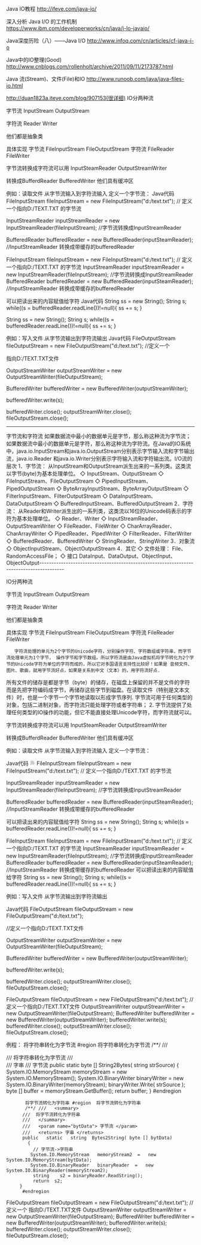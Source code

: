 Java IO教程
http://ifeve.com/java-io/

深入分析 Java I/O 的工作机制
https://www.ibm.com/developerworks/cn/java/j-lo-javaio/

Java深度历险（八）——Java I/O
http://www.infoq.com/cn/articles/cf-java-i-o



Java中的IO整理(Good)
http://www.cnblogs.com/rollenholt/archive/2011/09/11/2173787.html

Java 流(Stream)、文件(File)和IO
http://www.runoob.com/java/java-files-io.html


http://duan1823a.iteye.com/blog/907153(很详细)
IO分两种流

字节流 InputStream OutputStream

字符流 Reader  Writer

他们都是抽象类

具体实现
字节流 FileInputStream  FileOutputStream
字符流 FileReader    FileWriter


字节流转换成字符流可以用 InputSteamReader  OutputStreamWriter

转换成BufferdReader  BufferedWriter 他们具有缓冲区

例如：读取文件 从字节流输入到字符流输入
定义一个字节流：
Java代码
FileInputStream fileInputStream = new FileInputStream("d:/text.txt");  // 定义一个指向D:/TEXT.TXT 的字节流

InputStreamReader inputStreamReader = new InputStreamReader(fileInputStream);
//字节流转换成InputStreamReader

BufferedReader bufferedReader = new BufferedReader(inputSteamReader);
//InputStreamReader 转换成带缓存的bufferedReader

FileInputStream fileInputStream = new FileInputStream("d:/text.txt");  // 定义一个指向D:/TEXT.TXT 的字节流  InputStreamReader inputStreamReader = new InputStreamReader(fileInputStream); //字节流转换成InputStreamReader  BufferedReader bufferedReader = new BufferedReader(inputSteamReader); //InputStreamReader 转换成带缓存的bufferedReader


可以把读出来的内容赋值给字符
Java代码
String ss = new String();
String s;
while((s = bufferedReader.readLine())!=null){
    ss += s;
}

String ss = new String(); String s; while((s = bufferedReader.readLine())!=null){  ss += s; }

例如：写入文件  从字节流输出到字符流输出
Java代码
FileOutputStream fileOutputStream = new FileOutputStream("d:/text.txt"); //定义一个

指向D:/TEXT.TXT文件

OutputStreamWriter outputStreamWriter = new OutputStreamWriter(fileOutputStream);

BufferedWriter bufferedWriter = new BufferedWriter(outputStreamWriter);

bufferedWriter.write(s);

bufferedWriter.close();
outputStreamWriter.close();
fileOutputStream.close();


------------------------------------------------------------
字节流和字符流      如果数据流中最小的数据单元是字节，那么称这种流为字节流；如果数据流中最小的数据单元是字符，那么称这种流为字符流。在Java的IO系统 中，java.io.InputStream和java.io.OutputStream分别表示字节输入流和字节输出流，java.io.Reader 和java.io.Writer分别表示字符输入流和字符输出流。I/O流的层次
1．字节流：
从InputStream和OutputStream派生出来的一系列类。这类流以字节(byte)为基本处理单位。
◇ InputStream、OutputStream
◇ FileInputStream、FileOutputStream
◇ PipedInputStream、PipedOutputStream
◇ ByteArrayInputStream、ByteArrayOutputStream
◇ FilterInputStream、FilterOutputStream
◇ DataInputStream、DataOutputStream
◇ BufferedInputStream、BufferedOutputStream
2．字符流：
从Reader和Writer派生出的一系列类，这类流以16位的Unicode码表示的字符为基本处理单位。
◇ Reader、Writer
◇ InputStreamReader、OutputStreamWriter
◇ FileReader、FileWriter
◇ CharArrayReader、CharArrayWriter
◇ PipedReader、PipedWriter
◇ FilterReader、FilterWriter
◇ BufferedReader、BufferedWriter
◇ StringReader、StringWriter
3．对象流
◇ ObjectInputStream、ObjectOutputStream
4．其它
◇ 文件处理：
File、RandomAccessFile；
◇ 接口
DataInput、DataOutput、ObjectInput、ObjectOutput----------------------------------------------------------------------------------------

IO分两种流

字节流 InputStream OutputStream

字符流 Reader Writer

他们都是抽象类

具体实现
字节流 FileInputStream FileOutputStream
字符流 FileReader FileWriter

       字符流处理的单元为2个字节的Unicode字符，分别操作字符、字符数组或字符串，而字节流处理单元为1个字节， 操作字节和字节数组。所以字符流是由Java虚拟机将字节转化为2个字节的Unicode字符为单位的字符而成的，所以它对多国语言支持性比较好！如果是 音频文件、图片、歌曲，就用字节流好点，如果是关系到中文（文本）的，用字符流好点.
所有文件的储存是都是字节（byte）的储存，在磁盘上保留的并不是文件的字符而是先把字符编码成字节，再储存这些字节到磁盘。在读取文件（特别是文本文件）时，也是一个字节一个字节地读取以形成字节序列.
字节流可用于任何类型的对象，包括二进制对象，而字符流只能处理字符或者字符串； 2. 字节流提供了处理任何类型的IO操作的功能，但它不能直接处理Unicode字符，而字符流就可以。



字节流转换成字符流可以用 InputSteamReader OutputStreamWriter

转换成BufferdReader BufferedWriter 他们具有缓冲区

例如：读取文件 从字节流输入到字符流输入
定义一个字节流：

Java代码 <embed height="15" width="14" pluginspage="http://www.macromedia.com/go/getflashplayer" type="application/x-shockwave-flash" allowscriptaccess="always" quality="high" flashvars="clipboard=FileInputStream%20fileInputStream%20%3D%20new%20FileInputStream(%22d%3A%2Ftext.txt%22)%3B%0A%2F%2F%20%E5%AE%9A%E4%B9%89%E4%B8%80%E4%B8%AA%E6%8C%87%E5%90%91D%3A%2FTEXT.TXT%20%E7%9A%84%E5%AD%97%E8%8A%82%E6%B5%81%20%0A%0AInputStreamReader%20inputStreamReader%20%3D%20new%20InputStreamReader(fileInputStream)%3B%20%0A%2F%2F%E5%AD%97%E8%8A%82%E6%B5%81%E8%BD%AC%E6%8D%A2%E6%88%90InputStreamReader%20%0A%0ABufferedReader%20bufferedReader%20%3D%20new%20BufferedReader(inputSteamReader)%3B%20%0A%2F%2FInputStreamReader%20%E8%BD%AC%E6%8D%A2%E6%88%90%E5%B8%A6%E7%BC%93%E5%AD%98%E7%9A%84bufferedReader%0A%0A%E5%8F%AF%E4%BB%A5%E6%8A%8A%E8%AF%BB%E5%87%BA%E6%9D%A5%E7%9A%84%E5%86%85%E5%AE%B9%E8%B5%8B%E5%80%BC%E7%BB%99%E5%AD%97%E7%AC%A6%20%0AString%20ss%20%3D%20new%20String()%3B%20%0AString%20s%3B%20%0Awhile((s%20%3D%20bufferedReader.readLine())!%3Dnull)%7B%20%0A%20%20%20%20%20%20%20%20ss%20%2B%3D%20s%3B%20%0A%7D%20" src="http://suan2046.iteye.com/javascripts/syntaxhighlighter/clipboard_new.swf">
FileInputStream fileInputStream = new FileInputStream("d:/text.txt");
// 定义一个指向D:/TEXT.TXT 的字节流

InputStreamReader inputStreamReader = new InputStreamReader(fileInputStream);
//字节流转换成InputStreamReader

BufferedReader bufferedReader = new BufferedReader(inputSteamReader);
//InputStreamReader 转换成带缓存的bufferedReader

可以把读出来的内容赋值给字符
String ss = new String();
String s;
while((s = bufferedReader.readLine())!=null){
        ss += s;
}

FileInputStream fileInputStream = new FileInputStream("d:/text.txt"); // 定义一个指向D:/TEXT.TXT 的字节流   InputStreamReader inputStreamReader = new InputStreamReader(fileInputStream);  //字节流转换成InputStreamReader   BufferedReader bufferedReader = new BufferedReader(inputSteamReader);  //InputStreamReader 转换成带缓存的bufferedReader  可以把读出来的内容赋值给字符  String ss = new String();  String s;  while((s = bufferedReader.readLine())!=null){          ss += s;  }

例如：写入文件 从字节流输出到字符流输出

Java代码
FileOutputStream fileOutputStream = new FileOutputStream("d:/text.txt");

//定义一个指向D:/TEXT.TXT文件

OutputStreamWriter outputStreamWriter = new OutputStreamWriter(fileOutputStream);

BufferedWriter bufferedWriter = new BufferedWriter(outputStreamWriter);

bufferedWriter.write(s);

bufferedWriter.close();
outputStreamWriter.close();
fileOutputStream.close();

FileOutputStream fileOutputStream = new FileOutputStream("d:/text.txt");  //定义一个指向D:/TEXT.TXT文件  OutputStreamWriter outputStreamWriter = new OutputStreamWriter(fileOutputStream);  BufferedWriter bufferedWriter = new BufferedWriter(outputStreamWriter);  bufferedWriter.write(s);  bufferedWriter.close(); outputStreamWriter.close(); fileOutputStream.close();



例程：
将字符串转化为字节流 #region  将字符串转化为字节流
           /**/ ///   <summary>
          ///  将字符串转化为字节流
          ///   </summary>
          ///   <param name="_Source"> 字串 </param>
          ///   <returns> 字节流 </returns>
          public   static   byte [] String2Bytes( string  strSource)
            {
             System.IO.MemoryStream   memoryStream = new    System.IO.MemoryStream();
             System.IO.BinaryWriter   binaryWriter = new    System.IO.BinaryWriter(memoryStream);
             binaryWriter.Write( strSource );
              byte []   buffer = memoryStream.GetBuffer();
              return  buffer;
         }
          #endregion


           将字节流转化为字符串 #region  将字节流转化为字符串
           /**/ ///   <summary>
          ///  将字节流转化为字符串
          ///   </summary>
          ///   <param name="bytData"> 字节流 </param>
          ///   <returns> 字串 </returns>
          public   static   string  Bytes2String( byte [] bytData)
            {
              // 字节流->字符串
             System.IO.MemoryStream   memoryStream2  =   new    System.IO.MemoryStream(bytData);
             System.IO.BinaryReader   binaryReader  =   new    System.IO.BinaryReader(memoryStream2);
              string    s2 = binaryReader.ReadString();
              return  s2;
         }
          #endregion

FileOutputStream fileOutputStream = new FileOutputStream("d:/text.txt"); //定义一个  指向D:/TEXT.TXT文件   OutputStreamWriter outputStreamWriter = new OutputStreamWriter(fileOutputStream);  BufferedWriter bufferedWriter = new BufferedWriter(outputStreamWriter);  bufferedWriter.write(s);  bufferedWriter.close(); outputStreamWriter.close(); fileOutputStream.close();




